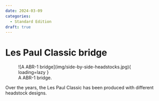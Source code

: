 ```yaml
---
date: 2024-03-09
categories:
  - Standard Edition
draft: true
---
```

# Les Paul Classic bridge

<figure markdown="span">
    ![A ABR-1 bridge](img/side-by-side-headstocks.jpg){ loading=lazy }
    <figcaption>
    A ABR-1 bridge.
</figcaption>
</figure>
Over the years, the Les Paul Classic has been produced with different headstock designs.

<!-- more -->
